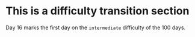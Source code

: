 # This is a difficulty transition section

Day 16 marks the first day on the `intermediate` difficulty of the 100 days.
